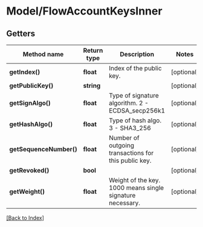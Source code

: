 # Model/FlowAccountKeysInner

## Getters

Method name | Return type | Description | Notes
------------ | ------------- | ------------- | -------------
**getIndex()** | **float** | Index of the public key. | [optional]
**getPublicKey()** | **string** |  | [optional]
**getSignAlgo()** | **float** | Type of signature algorithm. 2 - ECDSA_secp256k1 | [optional]
**getHashAlgo()** | **float** | Type of hash algo. 3 - SHA3_256 | [optional]
**getSequenceNumber()** | **float** | Number of outgoing transactions for this public key. | [optional]
**getRevoked()** | **bool** |  | [optional]
**getWeight()** | **float** | Weight of the key. 1000 means single signature necessary. | [optional]

[[Back to Index]](../index.md)
